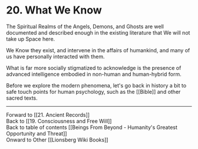 # 20. What We Know

The Spiritual Realms of the Angels, Demons, and Ghosts are well documented and described enough in the existing literature that We will not take up Space here. 

We Know they exist, and intervene in the affairs of humankind, and many of us have personally interacted with them. 

What is far more socially stigmatized to acknowledge is the presence of advanced intelligence embodied in non-human and human-hybrid form. 

Before we explore the modern phenomena, let's go back in history a bit to safe touch points for human psychology, such as the [[Bible]] and other sacred texts. 

___

Forward to [[21. Ancient Records]]      
Back to [[19. Consciousness and Free Will]]      
Back to table of contents [[Beings From Beyond - Humanity's Greatest Opportunity and Threat]]  
Onward to Other [[Lionsberg Wiki Books]]  


